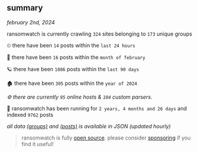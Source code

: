
## summary
_february 2nd, 2024_

ransomwatch is currently crawling `324` sites belonging to `173` unique groups

⏲ there have been `14` posts within the `last 24 hours`

🦈 there have been `16` posts within the `month of february`

🪐 there have been `1086` posts within the `last 90 days`

🏚 there have been `305` posts within the `year of 2024`

_⚙️ there are currently `95` online hosts & `104` custom parsers._

🦕 ransomwatch has been running for `2 years, 4 months and 26 days` and indexed `9762` posts

_all data  [(groups)](http://ransomwhat.telemetry.ltd/groups) and [(posts)](http://ransomwhat.telemetry.ltd/posts) is available in JSON (updated hourly)_

> ransomwatch is fully [open source](https://github.com/joshhighet/ransomwatch#ransomwatch--). please consider [sponsoring](https://github.com/sponsors/joshhighet) if you find it useful!
